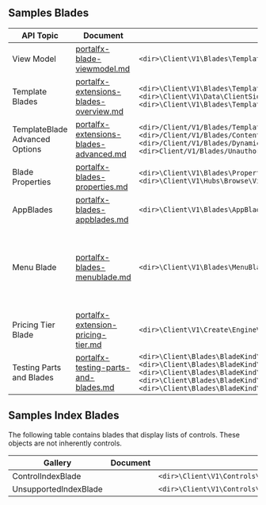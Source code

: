 <a name="samples-blades"></a>
## Samples Blades

| API Topic                             | Document                                                                 | Sample                                                           | Experience |
| ----------------------------------------------  | ------------------------------------------------------------------------ | ---------------------------------------------------------------- | ---------- |
| View Model                 | [portalfx-blade-viewmodel.md](portalfx-blade-viewmodel.md)                           | `<dir>\Client\V1\Blades\Template\ ViewModels\TemplateBladeViewModels`       |  |
| Template Blades                | [portalfx-extensions-blades-overview.md](portalfx-extensions-blades-overview.md) | `<dir>\Client\V1\Blades\Template\ ViewModels\TemplateBladeViewModels.ts` <br>     `<dir>\Client\V1\Data\ClientSideSortFilter\ViewModels\ViewModels.ts` <br>     `<dir>\Client\V1\Blades\Template\ViewModels\TemplateBladeViewModels.ts`  | |
| TemplateBlade Advanced Options | [portalfx-extensions-blades-advanced.md](portalfx-extensions-blades-advanced.md)   | `<dir>/Client/V1/Blades/Template/ViewModels/TemplateBladeViewModels.ts` <br> `<dir>/Client/V1/Blades/ContentState/ViewModels/ContentStateViewModels.ts` <br>      `<dir>/Client/V1/Blades/DynamicNotice/ViewModels/DynamicNoticeViewModels.ts` <br> `<dir>Client/V1/Blades/Unauthorized/ViewModels/UnauthorizedBladeViewModel.ts`  | 
| Blade Properties               | [portalfx-blades-properties.md](portalfx-blades-properties.md)                           | `<dir>\Client\V1\Blades\Properties\ ViewModels\BladePropertyViewModels.ts`  <br> `<dir>\Client\V1\Hubs\Browse\ViewModels\RobotBladeViewModel.ts`     | | 
| AppBlades                  | [portalfx-blades-appblades.md](portalfx-blades-appblades.md)                         | `<dir>\Client\V1\Blades\AppBlade\ ViewModels\AppBladeViewModel.ts`   |  |
| Menu Blade                     | [portalfx-blades-menublade.md](portalfx-blades-menublade.md)                             | `<dir>\Client\V1\Blades\MenuBlade\ ViewModels\SampleMenuBlade.ts`| [https://df.onecloud.azure-test.net/?SamplesExtension=true#blade/SamplesExtension/GroupedGridInstructions](https://df.onecloud.azure-test.net/?SamplesExtension=true#blade/SamplesExtension/GroupedGridInstructions) <br> [https://df.onecloud.azure-test.net/?SamplesExtension=true#blade/SamplesExtension/SampleMenuBlade/bladeWithSummary](https://df.onecloud.azure-test.net/?SamplesExtension=true#blade/SamplesExtension/SampleMenuBlade/bladeWithSummary) | 
| Pricing Tier Blade             | [portalfx-extension-pricing-tier.md](portalfx-extension-pricing-tier.md)                 | `<dir>\Client\V1\Create\EngineV3\ ViewModels\CreateEngineBladeViewModel.ts` | |
| Testing Parts and Blades    | [portalfx-testing-parts-and-blades.md](portalfx-testing-parts-and-blades.md)   |   `<dir>\Client\Blades\BladeKind\ViewModels\BladeKindsViewModels.ts` <br>  `<dir>\Client\Blades\BladeKind\ViewModels\InfoListPartViewModel.ts`  <br> `<dir>\Client\Blades\BladeKind\ViewModels\PropertiesPartViewModel.ts`  <br> `<dir>\Client\Blades\BladeKind\ViewModels\NoticePartViewModel.ts`  <br> `<dir>\Client\Blades\BladeKind\ViewModels\SettingListPartViewModel.ts`     |

<a name="samples-index-blades"></a>
## Samples Index Blades

The following table contains blades  that display lists of controls.  These objects are not inherently controls.

| Gallery | Document | Sample | Experience |
| ------- | -------- | ------ | ---------- |
| ControlIndexBlade |  | `<dir>\Client\V1\Controls\ControlIndexBlade\ViewModels\ControlIndexViewModel.ts` |  |
| UnsupportedIndexBlade |  | `<dir>\Client\V1\Controls\UnsupportedIndexBlade\ViewModels\UnsupportedIndexViewModel.ts` |   |